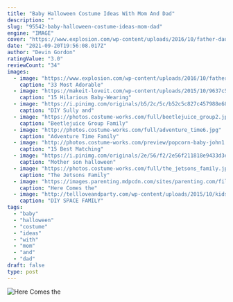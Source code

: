 ```yaml
---
title: "Baby Halloween Costume Ideas With Mom And Dad"
description: ""
slug: "95542-baby-halloween-costume-ideas-mom-dad"
engine: "IMAGE"
cover: "https://www.explosion.com/wp-content/uploads/2016/10/father-daughter-halloween-costume-ideas-4-58060867128d4__605.jpg"
date: "2021-09-20T19:56:08.017Z"
author: "Devin Gordon"
ratingValue: "3.0"
reviewCount: "34"
images:
  - image: "https://www.explosion.com/wp-content/uploads/2016/10/father-daughter-halloween-costume-ideas-4-58060867128d4__605.jpg"
    caption: "33 Most Adorable"
  - image: "https://makeit-loveit.com/wp-content/uploads/2015/10/9637c552f0edf6aebe3b3699c732e4c1.jpg"
    caption: "15 Hilarious Baby-Wearing"
  - image: "https://i.pinimg.com/originals/b5/2c/5c/b52c5c827c457988e686185dd4e495d0.jpg"
    caption: "DIY Sully and"
  - image: "https://photos.costume-works.com/full/beetlejuice_group2.jpg"
    caption: "Beetlejuice Group Family"
  - image: "http://photos.costume-works.com/full/adventure_time6.jpg"
    caption: "Adventure Time Family"
  - image: "http://photos.costume-works.com/preview/popcorn-baby-john1.jpg"
    caption: "15 Best Matching"
  - image: "https://i.pinimg.com/originals/2e/56/f2/2e56f211818e9433d3e10b79dc6e5cdc.jpg"
    caption: "Mother son halloween"
  - image: "https://photos.costume-works.com/full/the_jetsons_family.jpg"
    caption: "The Jetsons Family"
  - image: "https://images.parenting.mdpcdn.com/sites/parenting.com/files/styles/facebook_og_image/public/PAR1009_HAL_Sun_A_390792.jpg?itok=OSDJvmzM"
    caption: "Here Comes the"
  - image: "http://tellloveandparty.com/wp-content/uploads/2015/10/kids-space-costume-ideas-Tell-Love-and-party.jpg"
    caption: "DIY SPACE FAMILY"
tags:
  - "baby"
  - "halloween"
  - "costume"
  - "ideas"
  - "with"
  - "mom"
  - "and"
  - "dad"
draft: false
type: post
---
```



![Here Comes the](https://images.parenting.mdpcdn.com/sites/parenting.com/files/styles/facebook_og_image/public/PAR1009_HAL_Sun_A_390792.jpg?itok=OSDJvmzM "Here Comes the")


<!--inArticleAds-->

<!--galleryOne-->


<!--inArticleAds-->

<!--galleryTwo-->


<!--galleryThree-->

